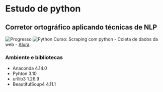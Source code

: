 # Estudo de python

## Corretor ortográfico aplicando técnicas de NLP

![Progresso](https://img.shields.io/badge/progresso-50%25-brightgreen)
![Python](https://img.shields.io/badge/python-3670A0?style=for-the-badge&logo=python&logoColor=ffdd54)
Curso: Scraping com python - Coleta de dados da web - [Alura](https://www.alura.com.br/).

### Ambiente e bibliotecas
- Anaconda 4.14.0
- Pyhton 3.10
- urllib3 1.26.9
- BeautifulSoup4 4.11.1
